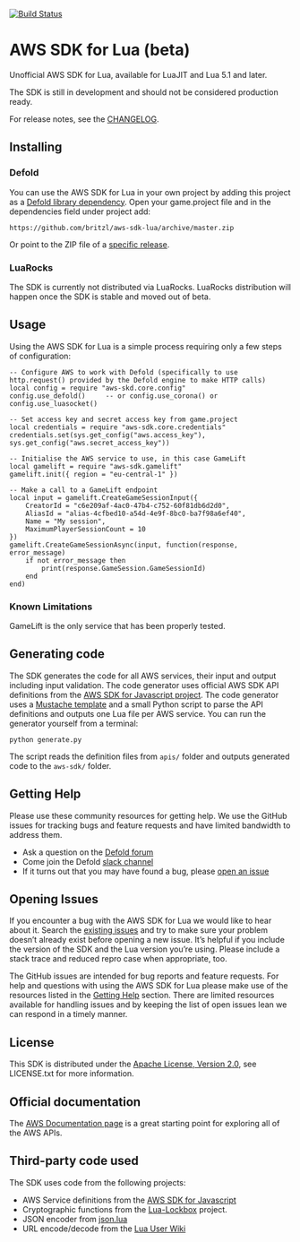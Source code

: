 [![Build Status](https://travis-ci.org/britzl/aws-sdk-lua.svg?branch=master)](https://travis-ci.org/britzl/aws-sdk-lua)

# AWS SDK for Lua (beta)
Unofficial AWS SDK for Lua, available for LuaJIT and Lua 5.1 and later.

The SDK is still in development and should not be considered production ready.

For release notes, see the [CHANGELOG](CHANGELOG.md).

## Installing

### Defold
You can use the AWS SDK for Lua in your own project by adding this project as a [Defold library dependency](http://www.defold.com/manuals/libraries/). Open your game.project file and in the dependencies field under project add:

	https://github.com/britzl/aws-sdk-lua/archive/master.zip

Or point to the ZIP file of a [specific release](https://github.com/britzl/aws-sdk-lua/releases).


### LuaRocks
The SDK is currently not distributed via LuaRocks. LuaRocks distribution will happen once the SDK is stable and moved out of beta.

## Usage
Using the AWS SDK for Lua is a simple process requiring only a few steps of configuration:

	-- Configure AWS to work with Defold (specifically to use http.request() provided by the Defold engine to make HTTP calls)
	local config = require "aws-skd.core.config"
	config.use_defold()		-- or config.use_corona() or config.use_luasocket()

	-- Set access key and secret access key from game.project
	local credentials = require "aws-sdk.core.credentials"
	credentials.set(sys.get_config("aws.access_key"), sys.get_config("aws.secret_access_key"))

	-- Initialise the AWS service to use, in this case GameLift
	local gamelift = require "aws-sdk.gamelift"
	gamelift.init({ region = "eu-central-1" })

	-- Make a call to a GameLift endpoint
	local input = gamelift.CreateGameSessionInput({
		CreatorId = "c6e209af-4ac0-47b4-c752-60f81db6d2d0",
		AliasId = "alias-4cfbed10-a54d-4e9f-8bc0-ba7f98a6ef40",
		Name = "My session",
		MaximumPlayerSessionCount = 10
	})
	gamelift.CreateGameSessionAsync(input, function(response, error_message)
		if not error_message then
			print(response.GameSession.GameSessionId)
		end
	end)

### Known Limitations
GameLift is the only service that has been properly tested.


## Generating code
The SDK generates the code for all AWS services, their input and output including input validation. The code generator uses official AWS SDK API definitions from the [AWS SDK for Javascript project](https://github.com/aws/aws-sdk-js/tree/master/apis). The code generator uses a [Mustache template](https://mustache.github.io/) and a small Python script to parse the API definitions and outputs one Lua file per AWS service. You can run the generator yourself from a terminal:

	python generate.py

The script reads the definition files from ````apis/```` folder and outputs generated code to the ````aws-sdk/```` folder.

## Getting Help
Please use these community resources for getting help. We use the GitHub issues for tracking bugs and feature requests and have limited bandwidth to address them.

 * Ask a question on the [Defold forum](https://forum.defold.com/)
 * Come join the Defold [slack channel](https://www.defold.com/slack/)
 * If it turns out that you may have found a bug, please [open an issue](https://github.com/britzl/aws-sdk-lua/issues/new)

## Opening Issues
If you encounter a bug with the AWS SDK for Lua we would like to hear
about it. Search the [existing issues](https://github.com/britzl/aws-sdk-lua/issues)
and try to make sure your problem doesn’t already exist before opening a new
issue. It’s helpful if you include the version of the SDK and the Lua version
you’re using. Please include a stack trace and reduced repro
case when appropriate, too.

The GitHub issues are intended for bug reports and feature requests. For help
and questions with using the AWS SDK for Lua please make use of the
resources listed in the [Getting Help](https://github.com/britzl/aws-sdk-lua#getting-help)
section. There are limited resources available for handling issues and by
keeping the list of open issues lean we can respond in a timely manner.

## License
This SDK is distributed under the
[Apache License, Version 2.0](http://www.apache.org/licenses/LICENSE-2.0),
see LICENSE.txt for more information.

## Official documentation
The [AWS Documentation page](https://docs.aws.amazon.com/index.html) is a great starting point for exploring all of the AWS APIs.

## Third-party code used
The SDK uses code from the following projects:

* AWS Service definitions from the [AWS SDK for Javascript](https://github.com/aws/aws-sdk-js/tree/master/apis)
* Cryptographic functions from the [Lua-Lockbox](https://github.com/somesocks/lua-lockbox) project.
* JSON encoder from [json.lua](https://github.com/rxi/json.lua)
* URL encode/decode from the [Lua User Wiki]()
